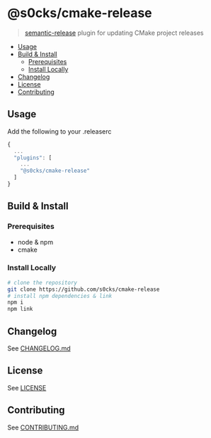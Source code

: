 # @s0cks/cmake-release

> [semantic-release](https://github.com/semantic-release/semantic-release) plugin for updating CMake project releases

<!-- START doctoc generated TOC please keep comment here to allow auto update -->
<!-- DON'T EDIT THIS SECTION, INSTEAD RE-RUN doctoc TO UPDATE -->

- [Usage](#usage)
- [Build & Install](#build--install)
  - [Prerequisites](#prerequisites)
  - [Install Locally](#install-locally)
- [Changelog](#changelog)
- [License](#license)
- [Contributing](#contributing)

<!-- END doctoc generated TOC please keep comment here to allow auto update -->

## Usage

Add the following to your .releaserc

```js
{
  ...
  "plugins": [
    ...
    "@s0cks/cmake-release"
  ]
}
```

## Build & Install

### Prerequisites

- node & npm
- cmake

### Install Locally

```bash
# clone the repository
git clone https://github.com/s0cks/cmake-release
# install npm dependencies & link
npm i
npm link
```

## Changelog

See [CHANGELOG.md](/CHANGELOG)

## License

See [LICENSE](/LICENSE)

## Contributing

See [CONTRIBUTING.md](/CONTRIBUTING.md)
